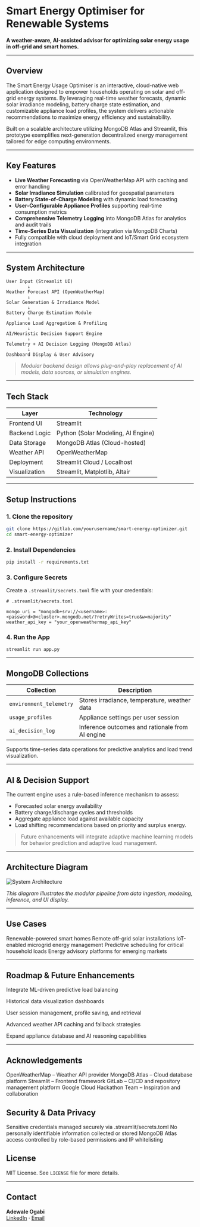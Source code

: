 
# Smart Energy Optimiser for Renewable Systems  
**A weather-aware, AI-assisted advisor for optimizing solar energy usage in off-grid and smart homes.**

---

## Overview

The Smart Energy Usage Optimiser is an interactive, cloud-native web application designed to empower households operating on solar and off-grid energy systems. By leveraging real-time weather forecasts, dynamic solar irradiance modeling, battery charge state estimation, and customizable appliance load profiles, the system delivers actionable recommendations to maximize energy efficiency and sustainability.

Built on a scalable architecture utilizing MongoDB Atlas and Streamlit, this prototype exemplifies next-generation decentralized energy management tailored for edge computing environments.

---

## Key Features

-  **Live Weather Forecasting** via OpenWeatherMap API with caching and error handling  
-  **Solar Irradiance Simulation** calibrated for geospatial parameters  
-  **Battery State-of-Charge Modeling** with dynamic load forecasting  
-  **User-Configurable Appliance Profiles** supporting real-time consumption metrics  
-  **Comprehensive Telemetry Logging** into MongoDB Atlas for analytics and audit trails  
-  **Time-Series Data Visualization** (integration via MongoDB Charts)  
-  Fully compatible with cloud deployment and IoT/Smart Grid ecosystem integration  

---

##  System Architecture

```text
User Input (Streamlit UI)
        ↓
Weather Forecast API (OpenWeatherMap)
        ↓
Solar Generation & Irradiance Model
        ↓
Battery Charge Estimation Module
        ↓
Appliance Load Aggregation & Profiling
        ↓
AI/Heuristic Decision Support Engine
        ↓
Telemetry + AI Decision Logging (MongoDB Atlas)
        ↓
Dashboard Display & User Advisory

```

> _Modular backend design allows plug-and-play replacement of AI models, data sources, or simulation engines._

---

## Tech Stack

| Layer           | Technology                         |
|----------------|-------------------------------------|
| Frontend UI              | Streamlit                 |
| Backend Logic   | Python (Solar Modeling, AI Engine) |
| Data Storage    | MongoDB Atlas (Cloud-hosted)       |
| Weather API     | OpenWeatherMap                     |
| Deployment      | Streamlit Cloud / Localhost        |
| Visualization   | Streamlit, Matplotlib, Altair      |

---

##  Setup Instructions

### 1. Clone the repository

```bash
git clone https://gitlab.com/yourusername/smart-energy-optimizer.git
cd smart-energy-optimizer
```

### 2. Install Dependencies

```bash
pip install -r requirements.txt
```

### 3. Configure Secrets

Create a `.streamlit/secrets.toml` file with your credentials:

```
# .streamlit/secrets.toml

mongo_uri = "mongodb+srv://<username>:<password>@<cluster>.mongodb.net/?retryWrites=true&w=majority"
weather_api_key = "your_openweathermap_api_key"
```

### 4. Run the App

```
streamlit run app.py
```

---

## MongoDB Collections

| Collection             | Description                                      |
|------------------------|--------------------------------------------------|
| `environment_telemetry` | Stores irradiance, temperature, weather data     |
| `usage_profiles`        | Appliance settings per user session              |
| `ai_decision_log`       | Inference outcomes and rationale from AI engine  |

Supports time-series data operations for predictive analytics and load trend visualization.

---

## AI & Decision Support

The current engine uses a rule-based inference mechanism to assess:

- Forecasted solar energy availability
- Battery charge/discharge cycles and thresholds
- Aggregate appliance load against available capacity
- Load shifting recommendations based on priority and surplus energy.

> Future enhancements will integrate adaptive machine learning models for behavior prediction and adaptive load management.

---

## Architecture Diagram

![System Architecture](s.png)

_This diagram illustrates the modular pipeline from data ingestion, modeling, inference, and UI display._

---

## Use Cases

Renewable-powered smart homes
Remote off-grid solar installations
IoT-enabled microgrid energy management
Predictive scheduling for critical household loads
Energy advisory platforms for emerging markets

---

## Roadmap & Future Enhancements
 Integrate ML-driven predictive load balancing

 Historical data visualization dashboards

 User session management, profile saving, and retrieval

 Advanced weather API caching and fallback strategies

 Expand appliance database and AI reasoning capabilities

---

## Acknowledgements
OpenWeatherMap – Weather API provider
MongoDB Atlas – Cloud database platform
Streamlit – Frontend framework
GitLab – CI/CD and repository management platform
Google Cloud Hackathon Team – Inspiration and collaboration

## Security & Data Privacy
Sensitive credentials managed securely via .streamlit/secrets.toml
No personally identifiable information collected or stored
MongoDB Atlas access controlled by role-based permissions and IP whitelisting

## License
MIT License. See `LICENSE` file for more details.

---

## Contact

**Adewale Ogabi**  
[LinkedIn](https://www.linkedin.com/in/ogabiadewale/) · [Email](ogabi.adewale@gmail.com)

